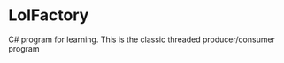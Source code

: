 LolFactory
==========

C# program for learning. This is the classic threaded producer/consumer program

